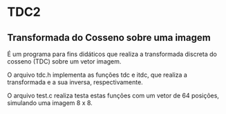 TDC2
====

## Transformada do Cosseno sobre uma imagem ##

É um programa para fins didáticos que realiza a transformada discreta do cosseno (TDC) sobre um vetor imagem.

O arquivo tdc.h implementa as funções tdc e itdc, que realiza a transformada e a sua inversa, respectivamente.

O arquivo test.c realiza testa estas funções com um vetor de 64 posições, simulando uma imagem 8 x 8.

